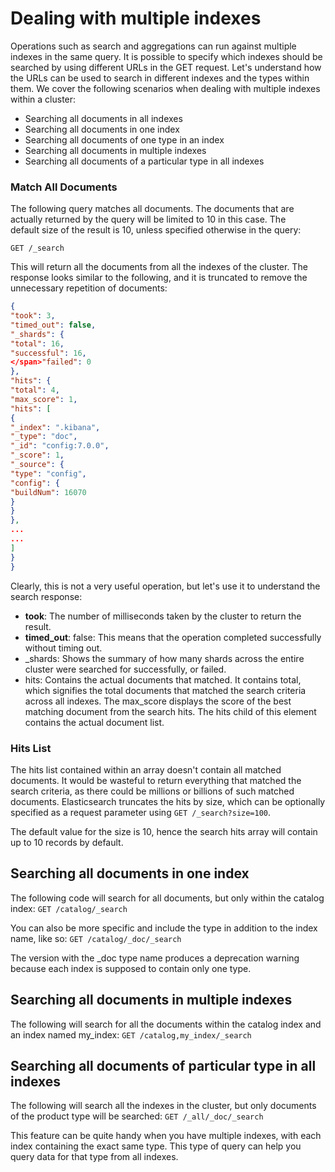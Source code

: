 # Dealing with multiple indexes
Operations such as search and aggregations can run against multiple indexes in the same query. It is possible to specify which indexes should be searched by using different URLs in the GET request. Let's understand how the URLs can be used to search in different indexes and the types within them. We cover the following scenarios when dealing with multiple indexes within a cluster:
- Searching all documents in all indexes
- Searching all documents in one index
- Searching all documents of one type in an index
- Searching all documents in multiple indexes
- Searching all documents of a particular type in all indexes

### Match All Documents
The following query matches all documents. The documents that are actually returned by the query will be limited to 10 in this case. The default size of the result is 10, unless specified otherwise in the query:

`GET /_search`

This will return all the documents from all the indexes of the cluster. The response looks similar to the following, and it is truncated to remove the unnecessary repetition of documents:
```json
{
"took": 3,
"timed_out": false,
"_shards": {
"total": 16,
"successful": 16,
</span>"failed": 0
},
"hits": {
"total": 4,
"max_score": 1,
"hits": [
{
"_index": ".kibana",
"_type": "doc",
"_id": "config:7.0.0",
"_score": 1,
"_source": {
"type": "config",
"config": {
"buildNum": 16070
}
}
},
...
...
]
}
}
```

Clearly, this is not a very useful operation, but let's use it to understand the search response:
- **took**: The number of milliseconds taken by the cluster to return the result.
- **timed_out**: false: This means that the operation completed successfully without timing out.
- _shards: Shows the summary of how many shards across the entire cluster were searched for successfully, or failed.
- hits: Contains the actual documents that matched. It contains total, which signifies the total documents that matched the search criteria across all indexes. The max_score displays the score of the best matching document from the search hits. The hits child of this element contains the actual document list. 

### Hits List
The hits list contained within an array doesn't contain all matched documents. It would be wasteful to return everything that matched the search criteria, as there could be millions or billions of such matched documents. Elasticsearch truncates the hits by size, which can be optionally specified as a request parameter using `GET /_search?size=100`. 

The default value for the size is 10, hence the search hits array will contain up to 10 records by default.

## Searching all documents in one index
The following code will search for all documents, but only within the catalog index:
`GET /catalog/_search`

You can also be more specific and include the type in addition to the index name, like so:
`GET /catalog/_doc/_search`

The version with the _doc type name produces a deprecation warning because each index is supposed to contain only one type.

## Searching all documents in multiple indexes
The following will search for all the documents within the catalog index and an index named my_index:
`GET /catalog,my_index/_search`

## Searching all documents of particular type in all indexes
The following will search all the indexes in the cluster, but only documents of the product type will be searched:
`GET /_all/_doc/_search`

This feature can be quite handy when you have multiple indexes, with each index containing the exact same type. This type of query can help you query data for that type from all indexes.